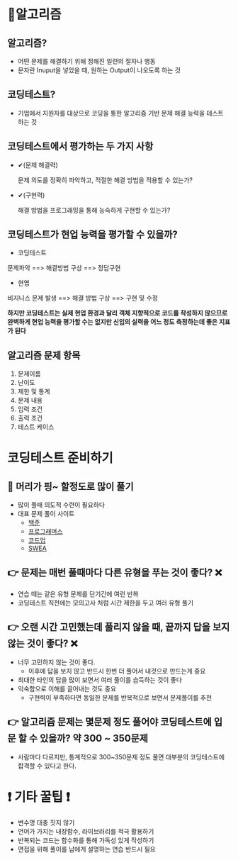 # 🤞알고리즘

## 알고리즘? 

- 어떤 문제를 해결하기 위해 정해진 일련의 절차나 행동
- 문자란 Inuput을 넣었을 때, 원하는 Output이 나오도록 하는 것



## 코딩테스트?

- 기업에서 지원자를 대상으로 코딩을 통한 알고리즘 기반 문제 해결 능력을 테스트 하는 것



## 코딩테스트에서 평가하는 두 가지 사항

- ✔(문제 해결력)

  문제 의도를 정확히 파악하고, 적절한 해결 방법을 적용할 수 있는가?

- ✔(구현력)

  해결 방법을 프로그래밍을 통해 능숙하게 구현할 수 있는가?



## 코딩테스트가 현업 능력을 평가할 수 있을까?

- 코딩테스트

문제파악 ==> 해결방법 구상 ==> 정답구현

- 현엽

비지니스 문제 발생 ==> 해결 방법 구상 ==> 구현 및 수정

**하지만 코딩테스트는 실제 현업 환경과 달리 객체 지향적으로 코드를 작성하지 않으므로 완벽하게 현업 능력을 평가할 수는 없지만 신입의 실력을 어느 정도 측정하는데 좋은 지표가 된다**



## 알고리즘 문제 항목

1. 문제이름
2. 난이도
3. 제한 및 통계
4. 문제 내용
5. 입력 조건
6. 출력 조건
7. 테스트 케이스





# 코딩테스트 준비하기

## 💫 머리가 핑~ 할정도로 많이 풀기

- 많이 풀때 의도적 수련이 필요하다
- 대표 문제 풀이 사이트 
  - [백준](https://www.acmicpc.net/)
  - [프로그래머스](https://school.programmers.co.kr/learn/challenges)
  - [코드업](https://codeup.kr/)
  - [SWEA](https://swexpertacademy.com/main/main.do)

## 👉 문제는 매번 풀때마다 다른 유형을 푸는 것이 좋다? ❌

- 연습 때는 같은 유형 문제를 단기간에 여런 반복
- 코딩테스트 직전에는 모의고사 처럼 시간 제한을 두고 여러 유형 풀기



## 👉 오랜 시간 고민했는데 풀리지 않을 때, 끝까지 답을 보지 않는 것이 좋다? ❌

- 너무 고민하지 않는 것이 좋다.
  - 이후에 답을 보지 않고 반드시 한번 더 풀어서 내것으로 만드는게 중요
- 최대한 타인의 답을 많이 보면서 여러 풀이를 습득하는 것이 좋다
- 익숙함으로 이해를 끌어내는 것도 중요
  - 구현력이 부족하다면 동일한 문제를 반복적으로 보면서 문제풀이를 추천

## 👉 알고리즘 문제는 몇문제 정도 풀어야 코딩테스트에 입문 할 수 있을까? 약 300 ~ 350문제

- 사람마다 다르지만, 통계적으로 300~350문제 정도 풀면 대부분의 코딩테스트에 합격할 수 있다고 한다.



# ❗ 기타 꿀팁 ❗

- 변수명 대충 짓지 않기
- 언어가 가지는 내장함수, 라이브러리를 적극 활용하기
- 반복되는 코드는 함수화를 통해 가독성 있게 작성하기
- 면접을 위해 풀이를 남에게 설명하는 연습 반드시 필요




























